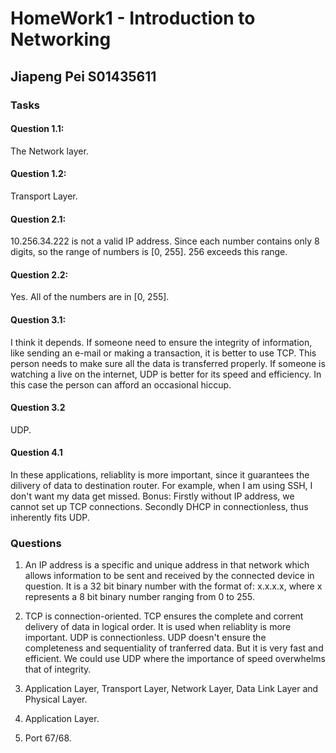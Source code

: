 # HomeWork1 - Introduction to Networking

## Jiapeng Pei S01435611

### Tasks

#### Question 1.1:

  The Network layer.

#### Question 1.2:
  
  Transport Layer.

#### Question 2.1:

  10.256.34.222 is not a valid IP address. Since each number contains only 8 digits, so the range of numbers is [0, 255]. 256 exceeds this range.

#### Question 2.2:

  Yes. All of the numbers are in [0, 255].

#### Question 3.1:

  I think it depends. If someone need to ensure the integrity of information, like sending an e-mail or making a transaction, it is better to use TCP. This person needs to make sure all the data is transferred properly. If someone is watching a live on the internet, UDP is better for its speed and efficiency. In this case the person can afford an occasional hiccup.

#### Question 3.2

  UDP.

#### Question 4.1 

  In these applications, reliablity is more important, since it guarantees the dilivery of data to destination router. For example, when I am using SSH, I don't want my data get missed.
  Bonus: Firstly without IP address, we cannot set up TCP connections. Secondly DHCP in connectionless, thus inherently fits UDP.

### Questions

1. An IP address is a specific and unique address in that network which allows information to be sent and received by the connected device in question. It is a 32 bit binary number with the format of: x.x.x.x, where x represents a 8 bit binary number ranging from 0 to 255.

2. TCP is connection-oriented. TCP ensures the complete and corrent delivery of data in logical order. It is used when reliablity is more important. UDP is connectionless. UDP doesn't ensure the completeness and sequentiality of tranferred data. But it is very fast and efficient. We could use UDP where the importance of speed overwhelms that of integrity. 

3. Application Layer, Transport Layer, Network Layer, Data Link Layer and Physical Layer.

4. Application Layer.

5. Port 67/68.
